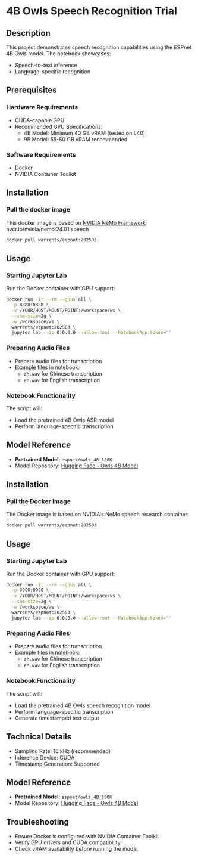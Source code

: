 # 4B Owls Speech Recognition Trial

## Description
This project demonstrates speech recognition capabilities using the ESPnet 4B Owls model. The notebook showcases:
- Speech-to-text inference
- Language-specific recognition

## Prerequisites
### Hardware Requirements
- CUDA-capable GPU
- Recommended GPU Specifications:
  - 4B Model: Minimum 40 GB vRAM (tested on L40)
  - 9B Model: 55-60 GB vRAM recommended

### Software Requirements
- Docker
- NVIDIA Container Toolkit

## Installation

### Pull the docker image
This docker image is based on [NVIDIA NeMo Framework](https://catalog.ngc.nvidia.com/orgs/nvidia/containers/nemo) nvcr.io/nvidia/nemo:24.01.speech 
```bash
docker pull warrents/espnet:202503
```

## Usage

### Starting Jupyter Lab
Run the Docker container with GPU support:
```bash
docker run -it --rm --gpus all \
  -p 8888:8888 \
  -v /YOUR/HOST/MOUNT/POINT:/workspace/ws \
  --shm-size=2g \
  -w /workspace/ws \
  warrents/espnet:202503 \
  jupyter lab --ip 0.0.0.0 --allow-root --NotebookApp.token=''
```

### Preparing Audio Files
- Prepare audio files for transcription
- Example files in notebook: 
  - `zh.wav` for Chinese transcription
  - `en.wav` for English transcription

### Notebook Functionality
The script will:
- Load the pretrained 4B Owls ASR model
- Perform language-specific transcription

## Model Reference
- **Pretrained Model**: `espnet/owls_4B_180K`
- Model Repository: [Hugging Face - Owls 4B Model](https://huggingface.co/espnet/owls_4B_180K)





## Installation

### Pull the Docker Image
The Docker image is based on NVIDIA's NeMo speech research container:
```bash
docker pull warrents/espnet:202503
```

## Usage

### Starting Jupyter Lab
Run the Docker container with GPU support:
```bash
docker run -it --rm --gpus all \
  -p 8888:8888 \
  -v /YOUR/HOST/MOUNT/POINT:/workspace/ws \
  --shm-size=2g \
  -w /workspace/ws \
  warrents/espnet:202503 \
  jupyter lab --ip 0.0.0.0 --allow-root --NotebookApp.token=''
```

### Preparing Audio Files
- Prepare audio files for transcription
- Example files in notebook: 
  - `zh.wav` for Chinese transcription
  - `en.wav` for English transcription

### Notebook Functionality
The script will:
- Load the pretrained 4B Owls speech recognition model
- Perform language-specific transcription
- Generate timestamped text output

## Technical Details
- Sampling Rate: 16 kHz (recommended)
- Inference Device: CUDA
- Timestamp Generation: Supported

## Model Reference
- **Pretrained Model**: `espnet/owls_4B_180K`
- Model Repository: [Hugging Face - Owls 4B Model](https://huggingface.co/espnet/owls_4B_180K)

## Troubleshooting
- Ensure Docker is configured with NVIDIA Container Toolkit
- Verify GPU drivers and CUDA compatibility
- Check vRAM availability before running the model
